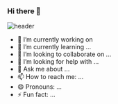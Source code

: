 ### Hi there 👋
![header](https://capsule-render.vercel.app/api?type=rect&height=200&text=hello%&fontAlign=70&stroke=00FF00&strokeWidth=3)


- 🔭 I’m currently working on 
- 🌱 I’m currently learning ...
- 👯 I’m looking to collaborate on ...
- 🤔 I’m looking for help with ...
- 💬 Ask me about ...
- 📫 How to reach me: ...
- 😄 Pronouns: ...
- ⚡ Fun fact: ...
